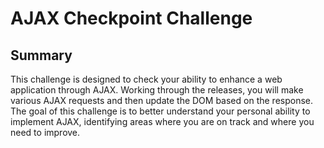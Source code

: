 # AJAX Checkpoint Challenge

## Summary
This challenge is designed to check your ability to enhance a web application through AJAX. Working through the releases, you will make various AJAX requests and then update the DOM based on the response. The goal of this challenge is to better understand your personal ability to implement AJAX, identifying areas where you are on track and where you need to improve.